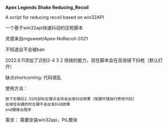 **Apex Legends Shake Reducing_Recoil**

A script for reducing recoil based on win32API

一个基于win32api快速抖动的压枪脚本

灵感来自mgsweet/Apex-NoRecoil-2021

不知道会不会被ban

2022.6.11添加了识别2-4 3 2 倍镜的能力，现在脚本会在高倍镜下抖枪（默认打开）

缺点shortcoming:
    代码很乱
    
使用方法：

    按下右键后2.5S内鼠标左键点击将会出发抖动效果（按键开镜自行修改代码） 
    在按住右键的时左键不会出发抖动效果
    end键推出程序
    
需求：
    需要安装win32api，PIL模块


